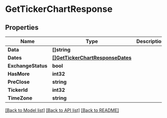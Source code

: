 # GetTickerChartResponse

## Properties

Name | Type | Description | Notes
------------ | ------------- | ------------- | -------------
**Data** | **[]string** |  | [optional] 
**Dates** | [**[]GetTickerChartResponseDates**](GetTickerChartResponse_dates.md) |  | [optional] 
**ExchangeStatus** | **bool** |  | [optional] 
**HasMore** | **int32** |  | [optional] 
**PreClose** | **string** |  | [optional] 
**TickerId** | **int32** |  | [optional] 
**TimeZone** | **string** |  | [optional] 

[[Back to Model list]](../README.md#documentation-for-models) [[Back to API list]](../README.md#documentation-for-api-endpoints) [[Back to README]](../README.md)


